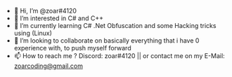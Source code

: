 - 👋 Hi, I’m @zoar#4120
- 👀 I’m interested in C# and C++
- 🌱 I’m currently learning C# .Net Obfuscation and some Hacking tricks using (Linux)
- 💞️ I’m looking to collaborate on basically everything that i have 0 experience with, to push myself forward
- 📫 How to reach me ? Discord: zoar#4120 || or contact me on my E-Mail: zoarcoding@gmail.com
